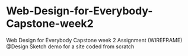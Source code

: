 # Web-Design-for-Everybody-Capstone-week2
Web Design for Everybody Capstone week 2 Assignment (WIREFRAME)<br>
@Design Sketch demo for a site coded from scratch
